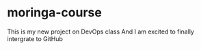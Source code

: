 # moringa-course
This is my new project on DevOps class
And I am excited to finally intergrate to GitHub